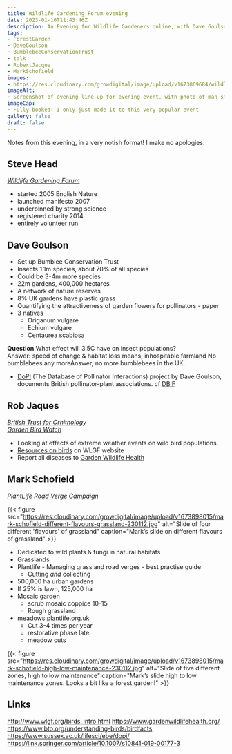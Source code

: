 ```yaml
---
title: Wildlife Gardening Forum evening
date: 2023-01-16T11:43:46Z
description: An Evening for Wildlife Gardeners online, with Dave Goulson, Thurs 12th Jan 2023 7.30-9.00PM
tags: 
- ForestGarden
- DaveGoulson
- BumblebeeConservationTrust
- talk
- RobertJacque
- MarkSchofield
images: 
- https://res.cloudinary.com/growdigital/image/upload/v1673869684/wildlife-gardening-forum-conference-230112.jpg
imageAlt:
- Screenshot of evening line-up for evening event, with photo of man smiling
imageCap:
- Fully booked! I only just made it to this very popular event
gallery: false
draft: false
---
```


Notes from this evening, in a very notish format! I make no apologies.

## Steve Head

_[Wildlife Gardening Forum](http://wlgf.org/)_

* started 2005 English Nature
* launched manifesto 2007
* underpinned by strong science 
* registered charity 2014
* entirely volunteer run

## Dave Goulson

* Set up Bumblee Conservation Trust
* Insects 1.1m species, about 70% of all species
* Could be 3-4m more species
* 22m gardens, 400,000 hectares
* A network of nature reserves
* 8% UK gardens have plastic grass
* Quantifying the attractiveness of garden flowers for pollinators - paper
* 3 natives
  * Origanum vulgare
  * Echium vulgare
  * Centaurea scabiosa

**Question** What effect will 3.5C have on insect populations?  
Answer: speed of change & habitat loss means, inhospitable farmland
No bumblebees any moreAnswer, no more bumblebees in the UK.

* [DoPI](https://www.sussex.ac.uk/lifesci/ebe/dopi/) (The Database of Pollinator Interactions) project by Dave Goulson, documents British pollinator-plant associations. cf [DBIF](http://dbif.brc.ac.uk/hosts.aspx)

## Rob Jaques

_[British Trust for Ornithology](https://www.bto.org/)_  
_[Garden Bird Watch](https://bto.org/our-science/projects/gbw)_

* Looking at effects of extreme weather events on wild bird populations.
* [Resources on birds](http://www.wlgf.org/birds_intro.html) on WLGF website
* Report all diseases to [Garden Wildlife Health](https://www.gardenwildlifehealth.org/
)

## Mark Schofield
_[PlantLife](https://www.plantlife.org.uk/uk) [Road Verge Campaign](https://roadverges.plantlife.org.uk/)_

{{< figure src="https://res.cloudinary.com/growdigital/image/upload/v1673898015/mark-schofield-different-flavours-grassland-230112.jpg" alt="Slide of four different  'flavours' of grassland" caption="Mark’s slide on different flavours of grassland" >}}

* Dedicated to wild plants & fungi in natural habitats
* Grasslands
* Plantlife - Managing grassland road verges - best practise guide
  * Cutting _and_ collecting
* 500,000 ha urban gardens
* If 25% is lawn, 125,000 ha
* Mosaic garden 
  * scrub mosaic coppice 10-15
  * Rough grassland 
* meadows.plantlife.org.uk
  * Cut 3-4 times per year
  * restorative phase late 
  * meadow cuts

{{< figure src="https://res.cloudinary.com/growdigital/image/upload/v1673898015/mark-schofield-high-low-maintenance-230112.jpg" alt="Slide of five different zones, high to low maintenance" caption="Mark’s slide high to low maintenance zones. Looks a bit like a forest garden!" >}}

## Links

<http://www.wlgf.org/birds_intro.html>
<https://www.gardenwildlifehealth.org/>
<https://www.bto.org/understanding-birds/birdfacts>
<https://www.sussex.ac.uk/lifesci/ebe/dopi/>
<https://link.springer.com/article/10.1007/s10841-019-00177-3>
